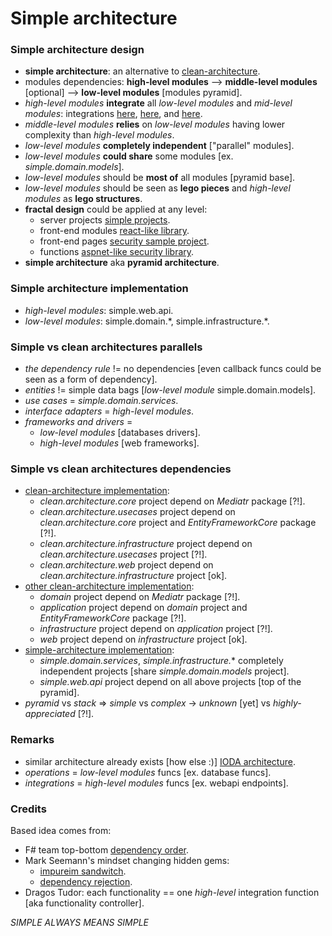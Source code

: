 
# Simple architecture

### Simple architecture design
- **simple architecture**: an alternative to [clean-architecture](https://blog.cleancoder.com/uncle-bob/2012/08/13/the-clean-architecture.html).
- modules dependencies: **high-level modules** --> **middle-level modules** [optional] --> **low-level modules** [modules pyramid].
- *high-level modules* **integrate** all *low-level modules* and *mid-level modules*: integrations [here](/Simple.Web.Api/ContactEndpoints/Creating.Sql.cs), [here](/Simple.Web.Api/ContactEndpoints/Creating.Mongo.cs), and [here](/Simple.Web.Api/Program.cs).
- *middle-level modules* **relies** on *low-level modules* having lower complexity than *high-level modules*.
- *low-level modules* **completely independent** ["parallel" modules].
- *low-level modules* **could share** some modules [ex. *simple.domain.models*].
- *low-level modules* should be **most of** all modules [pyramid base].
- *low-level modules* should be seen as **lego pieces** and *high-level modules* as **lego structures**.
- **fractal design** could be applied at any level:
  - server projects [simple projects](/).
  - front-end modules [react-like library](https://github.com/dragos-tudor/frontend-rendering).
  - front-end pages [security sample project](https://github.com/dragos-tudor/backend-security/tree/main/Security.Sample/frontend-components).
  - functions [aspnet-like security library](https://github.com/dragos-tudor/backend-security).
- **simple architecture** aka **pyramid architecture**.

### Simple architecture implementation
- *high-level modules*: simple.web.api.
- *low-level modules*: simple.domain.\*, simple.infrastructure.\*.

### Simple vs clean architectures parallels
- *the dependency rule* != no dependencies [even callback funcs could be seen as a form of dependency].
- *entities* != simple data bags [*low-level module* simple.domain.models].
- *use cases* = *simple.domain.services*.
- *interface adapters* = *high-level modules*.
- *frameworks and drivers* =
  - *low-level modules* [databases drivers].
  - *high-level modules* [web frameworks].

### Simple vs clean architectures dependencies
- [clean-architecture implementation](https://github.com/ardalis/CleanArchitecture/tree/main/src):
  - *clean.architecture.core* project depend on *Mediatr* package [?!].
  - *clean.architecture.usecases* project depend on *clean.architecture.core* project and *EntityFrameworkCore* package [?!].
  - *clean.architecture.infrastructure* project depend on *clean.architecture.usecases* project [?!].
  - *clean.architecture.web* project depend on *clean.architecture.infrastructure* project [ok].
- [other clean-architecture implementation](https://github.com/jasontaylordev/CleanArchitecture/tree/main/src):
  - *domain* project depend on *Mediatr* package [?!].
  - *application* project depend on *domain* project and *EntityFrameworkCore* package [?!].
  - *infrastructure* project depend on *application* project [?!].
  - *web* project depend on *infrastructure* project [ok].
- [simple-architecture implementation](/):
  - *simple.domain.services*, *simple.infrastructure.** completely independent projects [share *simple.domain.models* project].
  - *simple.web.api* project depend on all above projects [top of the pyramid].
- *pyramid* vs *stack* => *simple* vs *complex* -> *unknown* [yet] vs *highly-appreciated* [?!].

### Remarks
- similar architecture already exists [how else :)] [IODA architecture](https://ccd-akademie.de/en/clean-architecture-vs-onion-architecture-vs-hexagonale-architektur/).
- *operations* = *low-level modules* funcs [ex. database funcs].
- *integrations* = *high-level modules* funcs [ex. webapi endpoints].

### Credits
Based idea comes from:
- F# team top-bottom [dependency order](https://fsharpforfunandprofit.com/posts/recipe-part3/#how-not-to-do-it).
- Mark Seemann's mindset changing hidden gems:
  - [impureim sandwitch](https://blog.ploeh.dk/2020/03/02/impureim-sandwich/).
  - [dependency rejection](https://blog.ploeh.dk/2017/01/27/from-dependency-injection-to-dependency-rejection/).
- Dragos Tudor: each functionality == one *high-level* integration function [aka functionality controller].

*SIMPLE ALWAYS MEANS SIMPLE*